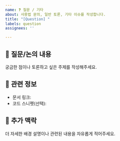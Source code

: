 ```yaml
---
name: ❓ 질문 / 기타
about: 사용법 문의, 일반 토론, 기타 이슈를 작성합니다.
title: "[Question] "
labels: question
assignees: ''

---
```


## 🙋 질문/논의 내용
궁금한 점이나 토론하고 싶은 주제를 작성해주세요.

## 📎 관련 정보
- 문서 링크:
- 코드 스니펫(선택):

## 📌 추가 맥락
더 자세한 배경 설명이나 관련된 내용을 자유롭게 적어주세요.
